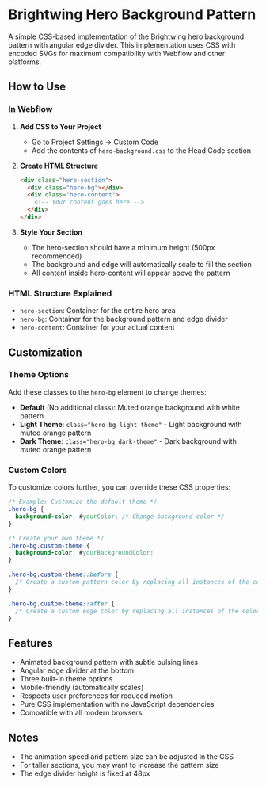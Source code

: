 # Brightwing Hero Background Pattern

A simple CSS-based implementation of the Brightwing hero background pattern with angular edge divider. This implementation uses CSS with encoded SVGs for maximum compatibility with Webflow and other platforms.

## How to Use

### In Webflow

1. **Add CSS to Your Project**

   - Go to Project Settings → Custom Code
   - Add the contents of `hero-background.css` to the Head Code section

2. **Create HTML Structure**

   ```html
   <div class="hero-section">
     <div class="hero-bg"></div>
     <div class="hero-content">
       <!-- Your content goes here -->
     </div>
   </div>
   ```

3. **Style Your Section**
   - The hero-section should have a minimum height (500px recommended)
   - The background and edge will automatically scale to fill the section
   - All content inside hero-content will appear above the pattern

### HTML Structure Explained

- `hero-section`: Container for the entire hero area
- `hero-bg`: Container for the background pattern and edge divider
- `hero-content`: Container for your actual content

## Customization

### Theme Options

Add these classes to the `hero-bg` element to change themes:

- **Default** (No additional class): Muted orange background with white pattern
- **Light Theme**: `class="hero-bg light-theme"` - Light background with muted orange pattern
- **Dark Theme**: `class="hero-bg dark-theme"` - Dark background with muted orange pattern

### Custom Colors

To customize colors further, you can override these CSS properties:

```css
/* Example: Customize the default theme */
.hero-bg {
  background-color: #yourColor; /* Change background color */
}

/* Create your own theme */
.hero-bg.custom-theme {
  background-color: #yourBackgroundColor;
}

.hero-bg.custom-theme::before {
  /* Create a custom pattern color by replacing all instances of the color in the SVG */
}

.hero-bg.custom-theme::after {
  /* Create a custom edge color by replacing all instances of the color in the SVG */
}
```

## Features

- Animated background pattern with subtle pulsing lines
- Angular edge divider at the bottom
- Three built-in theme options
- Mobile-friendly (automatically scales)
- Respects user preferences for reduced motion
- Pure CSS implementation with no JavaScript dependencies
- Compatible with all modern browsers

## Notes

- The animation speed and pattern size can be adjusted in the CSS
- For taller sections, you may want to increase the pattern size
- The edge divider height is fixed at 48px
